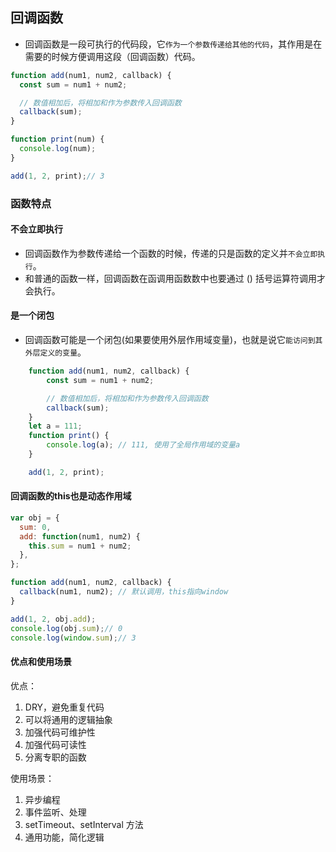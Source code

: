 ## 回调函数
* 回调函数是一段可执行的代码段，它`作为一个参数传递给其他的代码`，其作用是在需要的时候方便调用这段（回调函数）代码。

```javascript
function add(num1, num2, callback) {
  const sum = num1 + num2;

  // 数值相加后，将相加和作为参数传入回调函数
  callback(sum);
}

function print(num) {
  console.log(num);
}

add(1, 2, print);// 3
```

### 函数特点
#### 不会立即执行
* 回调函数作为参数传递给一个函数的时候，传递的只是函数的定义并`不会立即执行`。
* 和普通的函数一样，回调函数在函调用函数数中也要通过 () 括号运算符调用才会执行。

#### 是一个闭包
* 回调函数可能是一个闭包(如果要使用外层作用域变量)，也就是说它`能访问到其外层定义的变量`。
```javascript
    function add(num1, num2, callback) {
        const sum = num1 + num2;

        // 数值相加后，将相加和作为参数传入回调函数
        callback(sum);
    }
    let a = 111;
    function print() {
        console.log(a); // 111, 使用了全局作用域的变量a
    }

    add(1, 2, print);
```

#### 回调函数的this也是动态作用域
```javascript
var obj = {
  sum: 0,
  add: function(num1, num2) {
    this.sum = num1 + num2;
  },
};

function add(num1, num2, callback) {
  callback(num1, num2); // 默认调用，this指向window
}

add(1, 2, obj.add);
console.log(obj.sum);// 0
console.log(window.sum);// 3
```

#### 优点和使用场景
优点：
1. DRY，避免重复代码
2. 可以将通用的逻辑抽象
3. 加强代码可维护性
4. 加强代码可读性
5. 分离专职的函数

使用场景：
1. 异步编程
2. 事件监听、处理
3. setTimeout、setInterval 方法
4. 通用功能，简化逻辑





